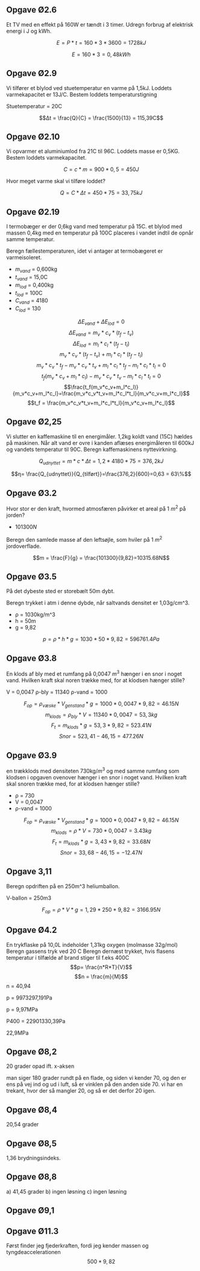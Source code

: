 ## Opgave Ø2.6

Et TV med en effekt på 160W er tændt i 3 timer. Udregn forbrug af elektrisk energi i J og kWh. 

$$E = P * t = 160*3*3600 = 1728 kJ$$

$$E = 160*3 = 0,48kWh$$

## Opgave Ø2.9

Vi tilfører et blylod ved stuetemperatur en varme på 1,5kJ. Loddets varmekapacitet er 13J/C. Bestem loddets temperaturstigning 

Stuetemperatur = 20C

$$Δt = \frac{Q}{C} = \frac{1500}{13} = 115,39C$$

## Opgave Ø2.10
Vi opvarmer et aluminiumlod fra 21C til 96C. Loddets masse er 0,5KG. Bestem loddets varmekapacitet. 

$$C = c*m=900*0,5=450J$$

Hvor meget varme skal vi tilføre loddet?

$$Q = C*Δt=450*75=33,75kJ$$

## Opgave Ø2.19

I termobæger er der 0,6kg vand med temperatur på 15C. et blylod med massen 0,4kg med en temperatur på 100C placeres i vandet indtil de opnår samme temperatur. 

Beregn fællestemperaturen, idet vi antager at termobægeret er varmeisoleret. 

* $m_{vand}$ = 0,600kg
* $t_{vand}$ = 15,0C
* $m_{lod}$ = 0,400kg
* $t_{lod}$ = 100C
* $C_{vand}$ = 4180
* $C_{lod}$ = 130

$$ΔE_{vand}+ΔE_{lod}=0$$
$$ΔE_{vand}=m_v*c_v*(t_f-t_v)$$
$$ΔE_{lod}=m_l*c_l*(t_f-t_l)$$
$$m_v*c_v*(t_f-t_v)+m_l*c_l*(t_f-t_l)$$
$$m_v*c_v*t_f-m_v*c_v*t_v+m_l*c_l*t_f-m_l*c_l*t_l=0$$
$$t_f(m_v*c_v+m_l*c_l)-m_v*c_v*t_v-m_l*c_l*t_l=0$$
$$\frac{t_f(m_v*c_v+m_l*c_l)}{m_v*c_v+m_l*c_l}=\frac{m_v*c_v*t_v+m_l*c_l*t_l}{m_v*c_v+m_l*c_l}$$
$$t_f = \frac{m_v*c_v*t_v+m_l*c_l*t_l}{m_v*c_v+m_l*c_l}$$



## Opgave Ø2,25

Vi slutter en kaffemaskine til en energimåler. 1,2kg koldt vand (15C) hældes på maskinen. Når alt vand er ovre i kanden aflæses energimåleren til 600kJ og vandets temperatur til 90C. Beregn kaffemaskinens nyttevirkning. 

$$Q_{udnyttet} = m*c*Δt = 1,2*4180*75 = 376,2kJ$$ 

$$η= \frac{Q_{udnyttet}}{Q_{tilført}}=\frac{376,2}{600}=0,63 = 63\%$$

## Opgave Ø3.2
Hvor stor er den kraft, hvormed atmosfæren påvirker et areal på 1 $m^2$ på jorden?

 - $101300N$

 Beregn den samlede masse af den leftsøjle, som hviler på 1 $m^2$ jordoverflade. 

$$m = \frac{F}{g} = \frac{101300}{9,82}=10315.68N$$

## Opgave Ø3.5
På det dybeste sted er storebælt 50m dybt. 

Beregn trykket i atm i denne dybde, når saltvands densitet er 1,03g/cm^3. 

* ρ = 1030kg/m^3 
* h = 50m 
* g = 9,82

$$p = ρ*h*g = 1030*50*9,82=596761.4Pa$$

## Opgave Ø3.8
En klods af bly med et rumfang på 0,0047 $m^3$ hænger i en snor i noget vand. Hvilken kraft skal noren trække med, for at klodsen hænger stille?

V = 0,0047
ρ-bly = 11340
ρ-vand = 1000

$$F_{op}=ρ_{væske}*V_{genstand}*g=1000*0,0047*9,82=46.15N$$
$$m_{klods} = ρ_{bly}*V =11340*0,0047 = 53,3kg$$
$$F_t=m_{klods}*g=53,3*9,82 = 523.41N$$
$$Snor = 523,41-46,15 = 477.26N$$

## Opgave Ø3.9

en trækklods med densiteten 730kg/$m^3$ og med samme rumfang som klodsen i opgaven ovenover hænger i en snor i noget vand. Hvilken kraft skal snoren trække med, for at klodsen hænger stille?

* ρ = 730
* V = 0,0047
* ρ-vand = 1000

$$F_{op}=ρ_{væske}*V_{genstand}*g=1000*0,0047*9,82=46.15N$$
$$m_{klods}=ρ*V = 730*0,0047 = 3.43kg$$
$$F_t= m_{klods}*g=3,43*9,82 = 33.68N$$
$$Snor = 33,68-46,15 = -12.47N$$

## Opgave 3,11

Beregn opdriften på en 250m^3 heliumballon. 

V-ballon = 250m3

$$F_{op} = ρ*V*g=1,29*250*9,82 = 3166.95N$$

## Opgave Ø4.2
En trykflaske på 10,0L indeholder 1,31kg oxygen (molmasse 32g/mol)
Beregn gassens tryk ved 20 C
Beregn dernæst trykket, hvis flasens temperatur i tilfælde af brand stiger til f.eks 400C
$$p= \frac{n*R*T}{V}$$
$$n = \frac{m}{M}$$
n = 40,94

p = 9973297,191Pa

p = 9,97MPa

P400 = 22901330,39Pa

22,9MPa

## Opgave Ø8,2
20 grader opad ift. x-aksen

man siger 180 grader rundt på en flade, og siden vi kender 70, og den er ens på vej ind og ud i luft, så er vinklen på den anden side 70. vi har en trekant, hvor der så mangler 20, og så er det derfor 20 igen. 

## Opgave Ø8,4
20,54 grader

## Opgave Ø8,5
1,36 brydningsindeks. 

## Opgave Ø8,8
a) 41,45 grader
b) ingen løsning
c) ingen løsning

## Opgave Ø9,1

## Opgave Ø11.3
Først finder jeg fjederkraften, fordi jeg kender massen og tyngdeaccelerationen
$$500*9,82$$
